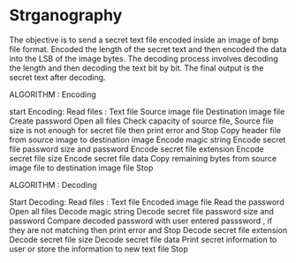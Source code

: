 # Strganography
The objective is to send a secret text file encoded inside an image of bmp file format. Encoded the length of the secret text and then encoded the data into the LSB of the image bytes. The decoding process involves decoding the length and then decoding the text bit by bit. The final output is the secret text after decoding.

ALGORITHM : Encoding

start
Encoding:
Read files : 
Text file
Source image file
Destination image file
Create password
Open all files
Check capacity of source file, Source file size is not enough for secret file then print error and Stop
Copy header file from source image to destination image
Encode magic string
Encode secret file password size and password
Encode secret file extension
Encode secret file size
Encode secret file data
Copy remaining bytes from source image file to destination image file
Stop

ALGORITHM : Decoding

Start
Decoding:
Read files : 
Text file
Encoded image file
Read the password
Open all files
Decode magic string
Decode secret file password size and password
Compare decoded password with user entered passsword , if they are not matching then print error and Stop 
Decode secret file extension
Decode secret file size
Decode secret file data
Print secret information to user or store the information to new text file
Stop



